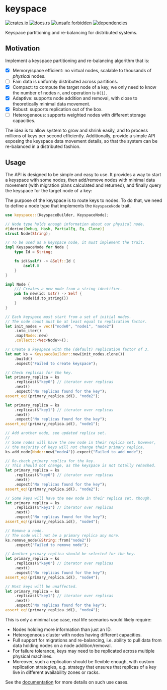 # keyspace

[![crates.io](https://img.shields.io/crates/d/keyspace.svg)](https://crates.io/crates/keyspace)
[![docs.rs](https://docs.rs/keyspace/badge.svg)](https://docs.rs/keyspace)
[![unsafe forbidden](https://img.shields.io/badge/unsafe-forbidden-success.svg)](https://github.com/rust-secure-code/safety-dance/)
[![dependencies](https://deps.rs/repo/github/farazdagi/keyspace/status.svg)](https://deps.rs/repo/github/farazdagi/mpchash)

Keyspace partitioning and re-balancing for distributed systems.

## Motivation

Implement a keyspace partitioning and re-balancing algorithm that is:

- [x] Memory/space efficient: no virtual nodes, scalable to thousands of *physical* nodes.
- [ ] Fair: data is uniformly distributed across partitions.
- [x] Compact: to compute the target node of a key, we only need to know the number of nodes `n`,
  and operation is `O(1)`.
- [x] Adaptive: supports node addition and removal, with close to theoretically minimal data
  movement.
- [x] Robust: supports replication out of the box.
- [ ] Heterogeneous: supports weighted nodes with different storage capacities.

The idea is to allow system to grow and shrink easily, and to process millions of keys per second
efficiently. Additionally, provide a simple API exposing the keyspace data movement details, so that
the system can be re-balanced in a distributed fashion.

## Usage

The API is designed to be simple and easy to use. It provides a way to start a keyspace with some
nodes, then add/remove nodes with minimal data movement (with migration plans calculated and
returned), and finally query the keyspace for the target node of a key:

The purpose of the keyspace is to route keys to nodes. To do that, we need to define a node type
that implements the `KeyspaceNode` trait.

``` rust
use keyspace::{KeyspaceBuilder, KeyspaceNode};

// Node type holds enough information about our physical node.
#[derive(Debug, Hash, PartialEq, Eq, Clone)]
struct Node(String);

// To be used as a keyspace node, it must implement the trait.
impl KeyspaceNode for Node {
    type Id = String;

    fn id(&self) -> &Self::Id {
        &self.0
    }
}

impl Node {
    /// Creates a new node from a string identifier.
    pub fn new(id: &str) -> Self {
        Node(id.to_string())
    }
}

// Each keyspace must start from a set of initial nodes.
// The node count must be at least equal to replication factor.
let init_nodes = vec!["node0", "node1", "node2"]
    .into_iter()
    .map(Node::new)
    .collect::<Vec<Node>>();

// Create a keyspace with the (default) replication factor of 3.
let mut ks = KeyspaceBuilder::new(init_nodes.clone())
    .build()
    .expect("Failed to create keyspace");

// Check replicas for the key.
let primary_replica = ks
    .replicas(&"key0") // iterator over replicas
    .next()
    .expect("No replicas found for the key");
assert_eq!(primary_replica.id(), "node2");

let primary_replica = ks
    .replicas(&"key1") // iterator over replicas
    .next()
    .expect("No replicas found for the key");
assert_eq!(primary_replica.id(), "node1");

// Add another node, see updated replica set.
//
// Some nodes will have the new node in their replica set, however,
// the majority of keys will not change their primary replica.
ks.add_node(Node::new("node4")).expect("Failed to add node");

// Re-check primary replica for the key.
// This should not change, as the keyspace is not totally rehashed.
let primary_replica = ks
    .replicas(&"key0") // iterator over replicas
    .next()
    .expect("No replicas found for the key");
assert_eq!(primary_replica.id(), "node2");

// Some keys will have the new node in their replica set, though.
let primary_replica = ks
    .replicas(&"key1") // iterator over replicas
    .next()
    .expect("No replicas found for the key");
assert_eq!(primary_replica.id(), "node4");

// Remove a node.
// The node will not be a primary replica any more.
ks.remove_node(&String::from("node2"))
    .expect("Failed to remove node");

// Another primary replica should be selected for the key.
let primary_replica = ks
    .replicas(&"key0") // iterator over replicas
    .next()
    .expect("No replicas found for the key");
assert_eq!(primary_replica.id(), "node4");

// Most keys will be unaffected.
let primary_replica = ks
    .replicas(&"key1") // iterator over replicas
    .next()
    .expect("No replicas found for the key");
assert_eq!(primary_replica.id(), "node4");
```

This is only a minimal use case, real life scenarios would likely require:

- Nodes holding more information than just an ID.
- Heterogeneous cluster with nodes having different capacities.
- Full support for migrations and re-balancing, i.e. ability to pull data from data holding nodes on
  a node addition/removal.
- For failure tolerance, keys may need to be replicated across multiple physical machines.
- Moreover, such a replication should be flexible enough, with custom replication strategies, e.g.
  strategy that ensures that replicas of a key live in different availability zones or racks.

See the [documentation](https://docs.rs/keyspace/latest/keyspace/) for more details on such use
cases.
